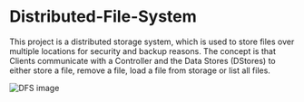 # Distributed-File-System


This project is a distributed storage system, which is used to store files over multiple locations for security and backup reasons. 
The concept is that Clients communicate with a Controller and the Data Stores (DStores) to either store a file, remove a file, load a file from storage or list all files.


![DFS image](https://github.com/oranbramble/Distributed-File-System/assets/56357864/18f6fba9-d74a-4164-8b69-6a81f6069f8d)
